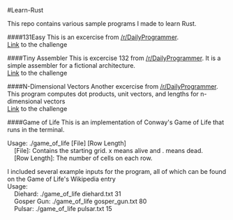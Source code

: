 #Learn-Rust


This repo contains various sample programs I made to learn Rust.

####131Easy
This is an excercise from [/r/DailyProgrammer](http://www.reddit.com/r/dailyprogrammer).  
[Link](http://www.reddit.com/r/dailyprogrammer/comments/1heozl/070113_challenge_131_easy_who_tests_the_tests/) to the challenge

####Tiny Assembler
This is excercise 132 from [/r/DailyProgrammer](http://www.reddit.com/r/dailyprogrammer). 
It is a simple assembler for a fictional architecture.  
[Link](http://www.reddit.com/r/dailyprogrammer/comments/1kqxz9/080813_challenge_132_intermediate_tiny_assembler/) to the challenge

####N-Dimensional Vectors
Another excercise from [/r/DailyProgrammer](http://www.reddit.com/r/dailyprogrammer).  
This program computes dot products, unit vectors, and lengths for n-dimensional vectors  
[Link](http://www.reddit.com/r/dailyprogrammer/comments/1hzq9y/071013_challenge_129_intermediate_ndimensional/) to the challenge

####Game of Life
This is an implementation of Conway's Game of Life that runs in the terminal.

Usage: ./game_of_life [File] [Row Length]  
&nbsp;&nbsp;&nbsp;&nbsp;[File]: Contains the starting grid. x means alive and . means dead.  
&nbsp;&nbsp;&nbsp;&nbsp;[Row Length]: The number of cells on each row.
    
I included several example inputs for the program, all of which can be found on the Game of Life's Wikipedia entry  
Usage:  
&nbsp;&nbsp;&nbsp;&nbsp;Diehard: ./game_of_life diehard.txt 31  
&nbsp;&nbsp;&nbsp;&nbsp;Gosper Gun: ./game_of_life gosper_gun.txt 80  
&nbsp;&nbsp;&nbsp;&nbsp;Pulsar: ./game_of_life pulsar.txt 15
                  

